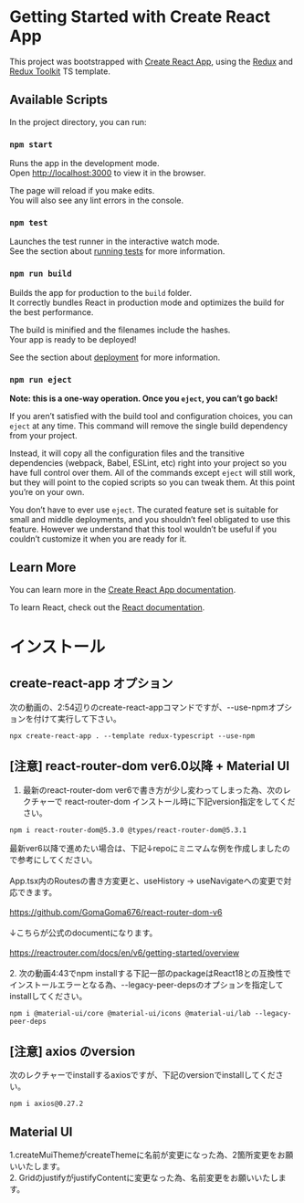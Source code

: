 # Getting Started with Create React App

This project was bootstrapped with [Create React App](https://github.com/facebook/create-react-app), using the [Redux](https://redux.js.org/) and [Redux Toolkit](https://redux-toolkit.js.org/) TS template.

## Available Scripts

In the project directory, you can run:

### `npm start`

Runs the app in the development mode.\
Open [http://localhost:3000](http://localhost:3000) to view it in the browser.

The page will reload if you make edits.\
You will also see any lint errors in the console.

### `npm test`

Launches the test runner in the interactive watch mode.\
See the section about [running tests](https://facebook.github.io/create-react-app/docs/running-tests) for more information.

### `npm run build`

Builds the app for production to the `build` folder.\
It correctly bundles React in production mode and optimizes the build for the best performance.

The build is minified and the filenames include the hashes.\
Your app is ready to be deployed!

See the section about [deployment](https://facebook.github.io/create-react-app/docs/deployment) for more information.

### `npm run eject`

**Note: this is a one-way operation. Once you `eject`, you can’t go back!**

If you aren’t satisfied with the build tool and configuration choices, you can `eject` at any time. This command will remove the single build dependency from your project.

Instead, it will copy all the configuration files and the transitive dependencies (webpack, Babel, ESLint, etc) right into your project so you have full control over them. All of the commands except `eject` will still work, but they will point to the copied scripts so you can tweak them. At this point you’re on your own.

You don’t have to ever use `eject`. The curated feature set is suitable for small and middle deployments, and you shouldn’t feel obligated to use this feature. However we understand that this tool wouldn’t be useful if you couldn’t customize it when you are ready for it.

## Learn More

You can learn more in the [Create React App documentation](https://facebook.github.io/create-react-app/docs/getting-started).

To learn React, check out the [React documentation](https://reactjs.org/).


# インストール
## create-react-app オプション
次の動画の、2:54辺りのcreate-react-appコマンドですが、--use-npmオプションを付けて実行して下さい。
```
npx create-react-app . --template redux-typescript --use-npm
```
## [注意] react-router-dom ver6.0以降 + Material UI
1. 最新のreact-router-dom ver6で書き方が少し変わってしまった為、次のレクチャーで react-router-dom インストール時に下記version指定をしてください。
```
npm i react-router-dom@5.3.0 @types/react-router-dom@5.3.1
```
最新ver6以降で進めたい場合は、下記↓repoにミニマムな例を作成しましたので参考にしてください。
<br>
<br>
App.tsx内のRoutesの書き方変更と、useHistory -> useNavigateへの変更で対応できます。
<br>
<br>
https://github.com/GomaGoma676/react-router-dom-v6
<br>
<br>
↓こちらが公式のdocumentになります。
<br>
<br>
https://reactrouter.com/docs/en/v6/getting-started/overview
<br>
<br>
2. 次の動画4:43でnpm installする下記一部のpackageはReact18との互換性でインストールエラーとなる為、--legacy-peer-depsのオプションを指定してinstallしてください。
```
npm i @material-ui/core @material-ui/icons @material-ui/lab --legacy-peer-deps
```
## [注意] axios のversion
次のレクチャーでinstallするaxiosですが、下記のversionでinstallしてください。
```
npm i axios@0.27.2
```

## Material UI
1.createMuiThemeがcreateThemeに名前が変更になった為、2箇所変更をお願いいたします。
<br>
2. GridのjustifyがjustifyContentに変更なった為、名前変更をお願いいたします。

